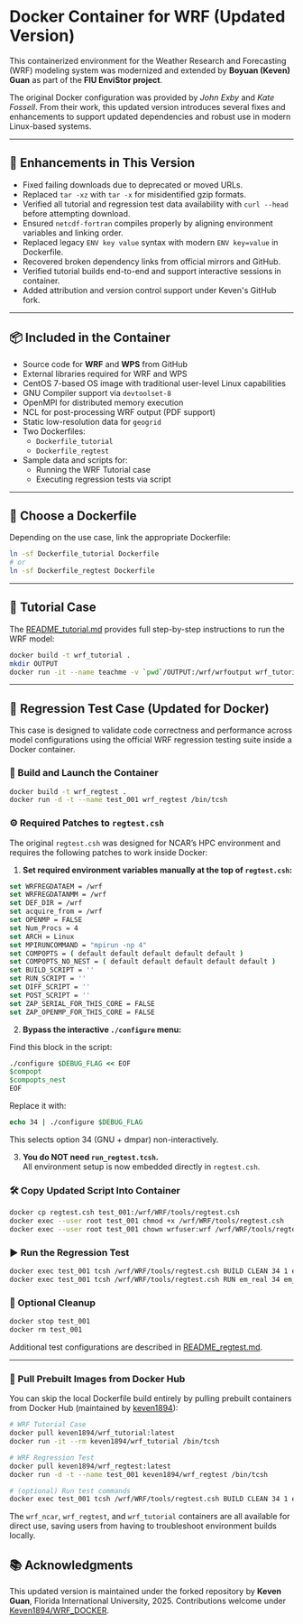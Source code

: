 # Docker Container for WRF (Updated Version)

This containerized environment for the Weather Research and Forecasting (WRF) modeling system was modernized and extended by **Boyuan (Keven) Guan** as part of the **FIU EnviStor project**.

The original Docker configuration was provided by *John Exby* and *Kate Fossell*. From their work, this updated version introduces several fixes and enhancements to support updated dependencies and robust use in modern Linux-based systems.

---

## 🔧 Enhancements in This Version

- Fixed failing downloads due to deprecated or moved URLs.
- Replaced `tar -xz` with `tar -x` for misidentified gzip formats.
- Verified all tutorial and regression test data availability with `curl --head` before attempting download.
- Ensured `netcdf-fortran` compiles properly by aligning environment variables and linking order.
- Replaced legacy `ENV key value` syntax with modern `ENV key=value` in Dockerfile.
- Recovered broken dependency links from official mirrors and GitHub.
- Verified tutorial builds end-to-end and support interactive sessions in container.
- Added attribution and version control support under Keven's GitHub fork.

---

## 📦 Included in the Container

- Source code for **WRF** and **WPS** from GitHub
- External libraries required for WRF and WPS
- CentOS 7-based OS image with traditional user-level Linux capabilities
- GNU Compiler support via `devtoolset-8`
- OpenMPI for distributed memory execution
- NCL for post-processing WRF output (PDF support)
- Static low-resolution data for `geogrid`
- Two Dockerfiles:
  - `Dockerfile_tutorial`
  - `Dockerfile_regtest`
- Sample data and scripts for:
  - Running the WRF Tutorial case
  - Executing regression tests via script

---

## 🔀 Choose a Dockerfile

Depending on the use case, link the appropriate Dockerfile:
```bash
ln -sf Dockerfile_tutorial Dockerfile
# or
ln -sf Dockerfile_regtest Dockerfile
```

---

## 🚀 Tutorial Case

The [README_tutorial.md](README_tutorial.md) provides full step-by-step instructions to run the WRF model:

```bash
docker build -t wrf_tutorial .
mkdir OUTPUT
docker run -it --name teachme -v `pwd`/OUTPUT:/wrf/wrfoutput wrf_tutorial /bin/tcsh
```

---

## 🧪 Regression Test Case (Updated for Docker)

This case is designed to validate code correctness and performance across model configurations using the official WRF regression testing suite inside a Docker container.

### 🚀 Build and Launch the Container

```bash
docker build -t wrf_regtest .
docker run -d -t --name test_001 wrf_regtest /bin/tcsh
```

### ⚙️ Required Patches to `regtest.csh`

The original `regtest.csh` was designed for NCAR’s HPC environment and requires the following patches to work inside Docker:

1. **Set required environment variables manually at the top of `regtest.csh`:**

```tcsh
set WRFREGDATAEM = /wrf
set WRFREGDATANMM = /wrf
set DEF_DIR = /wrf
set acquire_from = /wrf
set OPENMP = FALSE
set Num_Procs = 4
set ARCH = Linux
set MPIRUNCOMMAND = "mpirun -np 4"
set COMPOPTS = ( default default default default default )
set COMPOPTS_NO_NEST = ( default default default default default )
set BUILD_SCRIPT = ''
set RUN_SCRIPT = ''
set DIFF_SCRIPT = ''
set POST_SCRIPT = ''
set ZAP_SERIAL_FOR_THIS_CORE = FALSE
set ZAP_OPENMP_FOR_THIS_CORE = FALSE
```

2. **Bypass the interactive `./configure` menu:**

Find this block in the script:
```tcsh
./configure $DEBUG_FLAG << EOF
$compopt
$compopts_nest
EOF
```

Replace it with:
```tcsh
echo 34 | ./configure $DEBUG_FLAG
```

This selects option 34 (GNU + dmpar) non-interactively.

3. **You do NOT need `run_regtest.tcsh`.**  
All environment setup is now embedded directly in `regtest.csh`.

### 🛠️ Copy Updated Script Into Container

```bash
docker cp regtest.csh test_001:/wrf/WRF/tools/regtest.csh
docker exec --user root test_001 chmod +x /wrf/WRF/tools/regtest.csh
docker exec --user root test_001 chown wrfuser:wrf /wrf/WRF/tools/regtest.csh
```

### ▶️ Run the Regression Test

```bash
docker exec test_001 tcsh /wrf/WRF/tools/regtest.csh BUILD CLEAN 34 1 em_real -d
docker exec test_001 tcsh /wrf/WRF/tools/regtest.csh RUN em_real 34 em_real 03
```

### 🧼 Optional Cleanup

```bash
docker stop test_001
docker rm test_001
```


Additional test configurations are described in [README_regtest.md](README_regtest.md).

---

### 🐳 Pull Prebuilt Images from Docker Hub

You can skip the local Dockerfile build entirely by pulling prebuilt containers from Docker Hub (maintained by [keven1894](https://hub.docker.com/u/keven1894)):

```bash
# WRF Tutorial Case
docker pull keven1894/wrf_tutorial:latest
docker run -it --rm keven1894/wrf_tutorial /bin/tcsh

# WRF Regression Test
docker pull keven1894/wrf_regtest:latest
docker run -d -t --name test_001 keven1894/wrf_regtest /bin/tcsh

# (optional) Run test commands
docker exec test_001 tcsh /wrf/WRF/tools/regtest.csh BUILD CLEAN 34 1 em_real -d
```

The `wrf_ncar`, `wrf_regtest`, and `wrf_tutorial` containers are all available for direct use, saving users from having to troubleshoot environment builds locally.

## 📚 Acknowledgments

This updated version is maintained under the forked repository by **Keven Guan**, Florida International University, 2025. Contributions welcome under [Keven1894/WRF_DOCKER](https://github.com/Keven1894/WRF_DOCKER).
